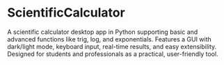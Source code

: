# ScientificCalculator
A scientific calculator desktop app in Python supporting basic and advanced functions like trig, log, and exponentials. Features a GUI with dark/light mode, keyboard input, real-time results, and easy extensibility. Designed for students and professionals as a practical, user-friendly tool.
